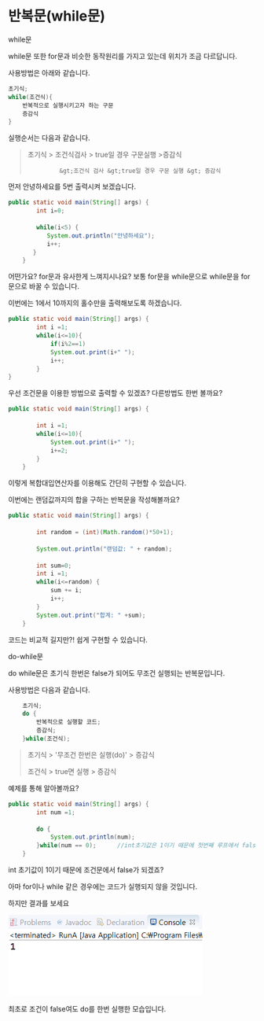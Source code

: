 # 반복문\(while문\)

while문

while문 또한 for문과 비슷한 동작원리를 가지고 있는데 위치가 조금 다르답니다.

사용방법은 아래와 같습니다.

```java
초기식;
while(조건식){
    반복적으로 실행시키고자 하는 구문
    증감식
}
```

실행순서는 다음과 같습니다.

> 초기식 &gt; 조건식검사 &gt; true일 경우 구문실행 &gt;증감식      
>
>              &gt;조건식 검사 &gt;true일 경우 구문 실행 &gt; 증감식

먼저 안녕하세요를 5번 출력시켜 보겠습니다.

```java
public static void main(String[] args) {
		int i=0;
		
		while(i<5) {
		   System.out.println("안녕하세요");
		   i++;
	   }
	}
```

어떤가요? for문과 유사한게 느껴지시나요? 보통 for문을 while문으로 while문을 for문으로 바꿀 수 있습니다.

이번에는 1에서 10까지의 홀수만을 출력해보도록 하겠습니다.

```java
public static void main(String[] args) {
		int i =1;
		while(i<=10){
			if(i%2==1)
			System.out.print(i+" ");
			i++;
		}
}
```

우선 조건문을 이용한 방법으로 출력할 수 있겠죠? 다른방법도 한번 볼까요?

```java
public static void main(String[] args) {
		
		int i =1;
		while(i<=10){
			System.out.print(i+" ");
			i+=2;
		}
	}
```

이렇게 복합대입연산자를 이용해도 간단히 구현할 수 있습니다.

이번에는 랜덤값까지의 합을 구하는 반복문을 작성해볼까요?

```java
public static void main(String[] args) {
		
		int random = (int)(Math.random()*50+1);
		
		System.out.println("랜덤값: " + random);
		
		int sum=0;
		int i =1;
		while(i<=random) {
			sum += i;
			i++;
		}
		System.out.print("합계: " +sum);
	}
```

코드는 비교적 길지만?! 쉽게 구현할 수 있습니다.

do-while문

do while문은 초기식 한번은 false가 되어도 무조건 실행되는 반복문입니다.

사용방법은 다음과 같습니다.

```java
	초기식;
	do {
		반복적으로 실행할 코드;
		증감식;
	}while(조건식);
```

> 초기식 &gt; '무조건 한번은 실행\(do\)' &gt; 증감식 
>
> 조건식 &gt;           true면 실행              &gt; 증감식

예제를 통해 알아볼까요?

```java
public static void main(String[] args) {
		int num =1;
		
		do {
			System.out.println(num);
		}while(num == 0);      //int초기값은 1이기 때문에 첫번째 루프에서 false
	}
```

int 초기값이 1이기 때문에 조건문에서 false가 되겠죠?

아마 for이나 while 같은 경우에는 코드가 실행되지 않을 것입니다. 

하지만 결과를 보세요

![1&#xC774; &#xCD9C;&#xB825;&#xB418;&#xC5C8;&#xC2B5;&#xB2C8;&#xB2E4;.](../../.gitbook/assets/image%20%2859%29.png)

최초로 조건이 false여도 do를 한번 실행한 모습입니다. 

